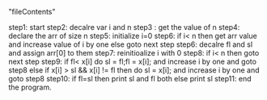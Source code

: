 "fileContents"

step1: start
step2: decalre var i and n
step3 : get the value of n
step4: declare the arr of size n
step5: initialize i=0
step6: if i< n then get  arr value and increase value of i by one else goto next step
step6: decalre fl and sl and assign arr[0] to them
step7: reinitioalize i with 0
step8: if i< n then goto next step
step9: if fl< x[i] do  sl = fl;fl = x[i]; and increase i by one  and goto step8 else if x[i] > sl && x[i] != fl then do sl = x[i]; and increase i by one and goto step8
step10: if fl=sl then print sl and fl both else print sl
step11: end the program.